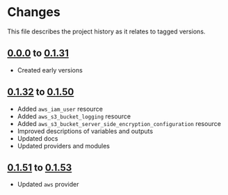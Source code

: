 # Changes
This file describes the project history as it relates to tagged versions.

## [0.0.0](.) to [0.1.31](.)
- Created early versions

## [0.1.32](.) to [0.1.50](.)
- Added `aws_iam_user` resource
- Added `aws_s3_bucket_logging` resource
- Added `aws_s3_bucket_server_side_encryption_configuration` resource
- Improved descriptions of variables and outputs
- Updated docs
- Updated providers and modules

## [0.1.51](.) to [0.1.53](.)
- Updated `aws` provider
